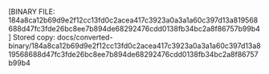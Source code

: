 [BINARY FILE: 184a8ca12b69d9e2f12cc13fd0c2acea417c3923a0a3a1a60c397d13a819568688d47fc3fde26bc8ee7b894de68292476cdd0138fb34bc2a8f86757b99b4]
Stored copy: docs/converted-binary/184a8ca12b69d9e2f12cc13fd0c2acea417c3923a0a3a1a60c397d13a819568688d47fc3fde26bc8ee7b894de68292476cdd0138fb34bc2a8f86757b99b4
